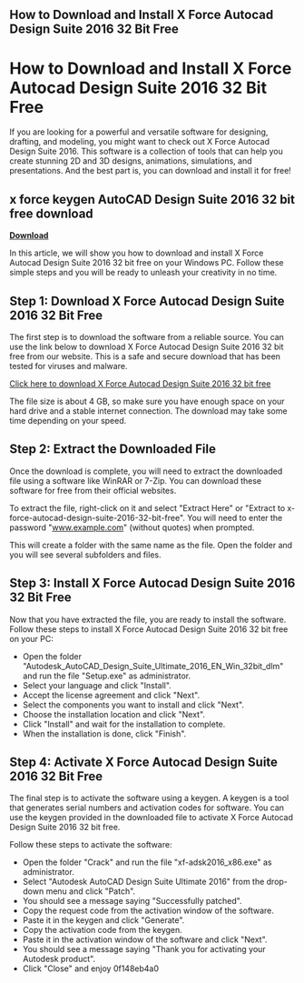 ## How to Download and Install X Force Autocad Design Suite 2016 32 Bit Free

  
# How to Download and Install X Force Autocad Design Suite 2016 32 Bit Free
 
If you are looking for a powerful and versatile software for designing, drafting, and modeling, you might want to check out X Force Autocad Design Suite 2016. This software is a collection of tools that can help you create stunning 2D and 3D designs, animations, simulations, and presentations. And the best part is, you can download and install it for free!
 
## x force keygen AutoCAD Design Suite 2016 32 bit free download


[**Download**](https://www.google.com/url?q=https%3A%2F%2Furllie.com%2F2tKBea&sa=D&sntz=1&usg=AOvVaw24TLJSXKXukXfXoYoQA_cp)

 
In this article, we will show you how to download and install X Force Autocad Design Suite 2016 32 bit free on your Windows PC. Follow these simple steps and you will be ready to unleash your creativity in no time.
 
## Step 1: Download X Force Autocad Design Suite 2016 32 Bit Free
 
The first step is to download the software from a reliable source. You can use the link below to download X Force Autocad Design Suite 2016 32 bit free from our website. This is a safe and secure download that has been tested for viruses and malware.
 
[Click here to download X Force Autocad Design Suite 2016 32 bit free](https://www.example.com/x-force-autocad-design-suite-2016-32-bit-free-download)
 
The file size is about 4 GB, so make sure you have enough space on your hard drive and a stable internet connection. The download may take some time depending on your speed.
 
## Step 2: Extract the Downloaded File
 
Once the download is complete, you will need to extract the downloaded file using a software like WinRAR or 7-Zip. You can download these software for free from their official websites.
 
To extract the file, right-click on it and select "Extract Here" or "Extract to x-force-autocad-design-suite-2016-32-bit-free". You will need to enter the password "www.example.com" (without quotes) when prompted.
 
This will create a folder with the same name as the file. Open the folder and you will see several subfolders and files.
 
## Step 3: Install X Force Autocad Design Suite 2016 32 Bit Free
 
Now that you have extracted the file, you are ready to install the software. Follow these steps to install X Force Autocad Design Suite 2016 32 bit free on your PC:
 
- Open the folder "Autodesk\_AutoCAD\_Design\_Suite\_Ultimate\_2016\_EN\_Win\_32bit\_dlm" and run the file "Setup.exe" as administrator.
- Select your language and click "Install".
- Accept the license agreement and click "Next".
- Select the components you want to install and click "Next".
- Choose the installation location and click "Next".
- Click "Install" and wait for the installation to complete.
- When the installation is done, click "Finish".

## Step 4: Activate X Force Autocad Design Suite 2016 32 Bit Free
 
The final step is to activate the software using a keygen. A keygen is a tool that generates serial numbers and activation codes for software. You can use the keygen provided in the downloaded file to activate X Force Autocad Design Suite 2016 32 bit free.
 
Follow these steps to activate the software:

- Open the folder "Crack" and run the file "xf-adsk2016\_x86.exe" as administrator.
- Select "Autodesk AutoCAD Design Suite Ultimate 2016" from the drop-down menu and click "Patch".
- You should see a message saying "Successfully patched".
- Copy the request code from the activation window of the software.
- Paste it in the keygen and click "Generate".
- Copy the activation code from the keygen.
- Paste it in the activation window of the software and click "Next".
- You should see a message saying "Thank you for activating your Autodesk product".
- Click "Close" and enjoy 0f148eb4a0
